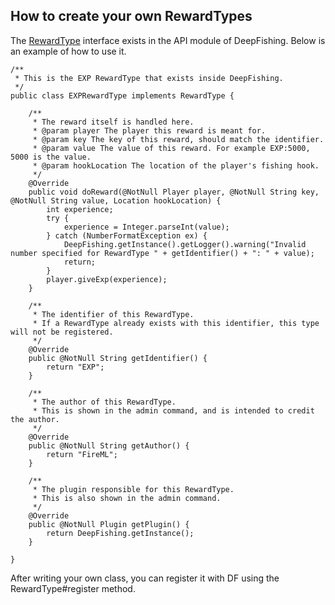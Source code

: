 ## How to create your own RewardTypes

The [RewardType](https://github.com/Austin-W-Music/DeepFishing/blob/master/DeepFishing-api/src/main/java/com/Austin-W-Music/fish/api/reward/RewardType.java) interface exists in the API module of DeepFishing. Below is an example of how to use it.

```
/**
 * This is the EXP RewardType that exists inside DeepFishing.
 */
public class EXPRewardType implements RewardType {

    /**
     * The reward itself is handled here.
     * @param player The player this reward is meant for.
     * @param key The key of this reward, should match the identifier.
     * @param value The value of this reward. For example EXP:5000, 5000 is the value.
     * @param hookLocation The location of the player's fishing hook.
     */
    @Override
    public void doReward(@NotNull Player player, @NotNull String key, @NotNull String value, Location hookLocation) {
        int experience;
        try {
            experience = Integer.parseInt(value);
        } catch (NumberFormatException ex) {
            DeepFishing.getInstance().getLogger().warning("Invalid number specified for RewardType " + getIdentifier() + ": " + value);
            return;
        }
        player.giveExp(experience);
    }

    /**
     * The identifier of this RewardType.
     * If a RewardType already exists with this identifier, this type will not be registered.
     */
    @Override
    public @NotNull String getIdentifier() {
        return "EXP";
    }

    /**
     * The author of this RewardType.
     * This is shown in the admin command, and is intended to credit the author.
     */
    @Override
    public @NotNull String getAuthor() {
        return "FireML";
    }

    /**
     * The plugin responsible for this RewardType.
     * This is also shown in the admin command.
     */
    @Override
    public @NotNull Plugin getPlugin() {
        return DeepFishing.getInstance();
    }

}
```

After writing your own class, you can register it with DF using the RewardType#register method.

